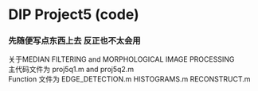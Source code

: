 # DIP Project5 (code)

### 先随便写点东西上去 反正也不太会用  
关于MEDIAN FILTERING and MORPHOLOGICAL IMAGE PROCESSING  
主代码文件为 proj5q1.m and proj5q2.m  
Function 文件为 EDGE_DETECTION.m HISTOGRAMS.m RECONSTRUCT.m
